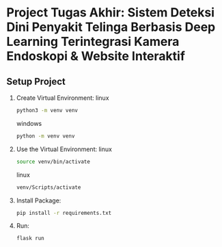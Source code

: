 # Project Tugas Akhir: Sistem Deteksi Dini Penyakit Telinga Berbasis Deep Learning Terintegrasi Kamera Endoskopi & Website Interaktif

## Setup Project

1. Create Virtual Environment:
    linux
    ```bash
    python3 -m venv venv
    ```
    windows
    ```bash
    python -m venv venv
    ```
1. Use the Virtual Environment:
    linux
    ```bash
    source venv/bin/activate
    ```
    linux
    ```bash
    venv/Scripts/activate
    ```
3. Install Package:
    ```bash
    pip install -r requirements.txt
    ```
2. Run:
    ```bash
    flask run
    ```
